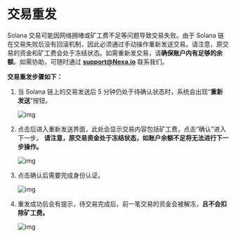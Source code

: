 # 交易重发

Solana 交易可能因网络拥堵或矿工费不足等问题导致交易失败。由于 Solana 链在交易失败后没有回滚机制，因此必须通过手动操作重新发送交易。请注意，原交易的资金和矿工费会处于冻结状态。如需重新发交易，请**确保账户内有足够的余额**。如需协助，可随时通过 **support@Nexa.io** 联系我们。

**交易重发步骤如下：**

1. 当 Solana 链上的交易发送后 5 分钟仍处于待确认状态时，系统会出现“**重新发送**”按钮。

   ![img](https://support.Nexa.com/~gitbook/image?url=https%3A%2F%2F2287475285-files.gitbook.io%2F%7E%2Ffiles%2Fv0%2Fb%2Fgitbook-x-prod.appspot.com%2Fo%2Fspaces%252FSdMhazXkh30OBfLly0nW%252Fuploads%252FIhrS1bu3dLCgCHDWQdCZ%252Fimage.png%3Falt%3Dmedia%26token%3De8b1a318-bde2-4f0e-90aa-2e5363a50331&width=768&dpr=4&quality=100&sign=bb3ba227&sv=2)

2. 点击后进入重新发送界面，此处会显示交易内容包括矿工费，点击“确认”进入下一步。 **请注意，原交易资金处于冻结状态，如账户余额不足将无法进行下一步操作。**

   ![img](https://support.Nexa.com/~gitbook/image?url=https%3A%2F%2F2287475285-files.gitbook.io%2F%7E%2Ffiles%2Fv0%2Fb%2Fgitbook-x-prod.appspot.com%2Fo%2Fspaces%252FSdMhazXkh30OBfLly0nW%252Fuploads%252F81kUKdJoYYE3cKksG4gu%252Fimage.png%3Falt%3Dmedia%26token%3Dab70435e-52b8-4700-8f56-a70e25832ca9&width=768&dpr=4&quality=100&sign=ff8d8d65&sv=2)

3. 点击确认后需要完成身份认证。

   ![img](https://support.Nexa.com/~gitbook/image?url=https%3A%2F%2F2287475285-files.gitbook.io%2F%7E%2Ffiles%2Fv0%2Fb%2Fgitbook-x-prod.appspot.com%2Fo%2Fspaces%252FSdMhazXkh30OBfLly0nW%252Fuploads%252FeJmR6Pu9wahQKAvasdRS%252Fimage.png%3Falt%3Dmedia%26token%3D78d82d2e-f38d-4428-9857-21cbddd57667&width=768&dpr=4&quality=100&sign=f5b5a1a8&sv=2)

4. 重发成功后会有提示，待交易完成后，前一笔交易的资金会被解冻，**且不会扣除矿工费。**

   ![img](https://support.Nexa.com/~gitbook/image?url=https%3A%2F%2F2287475285-files.gitbook.io%2F%7E%2Ffiles%2Fv0%2Fb%2Fgitbook-x-prod.appspot.com%2Fo%2Fspaces%252FSdMhazXkh30OBfLly0nW%252Fuploads%252FDjFzOaKvnLVLXcN5pCYL%252Fimage.png%3Falt%3Dmedia%26token%3D54f36779-42c1-4aea-9b87-6bbb886cb530&width=768&dpr=4&quality=100&sign=f38db343&sv=2)
